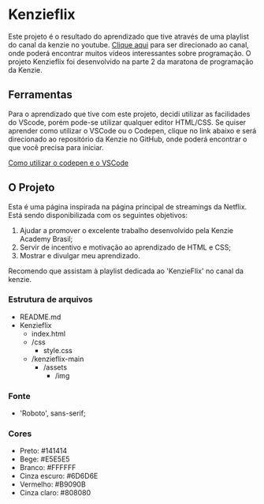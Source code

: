 # Kenzieflix

Este projeto é o resultado do aprendizado que tive através de uma playlist do canal da kenzie no youtube. [Clique aqui](https://www.youtube.com/c/KenzieAcademyBrasil) para ser direcionado ao canal, onde poderá encontrar muitos vídeos interessantes sobre programação.
O projeto Kenzieflix foi desenvolvido na parte 2 da maratona de programação da Kenzie.

## Ferramentas

Para o aprendizado que tive com este projeto, decidi utilizar as facilidades do VScode, porém pode-se utilizar qualquer editor HTML/CSS.
Se quiser aprender como utilizar o VSCode ou o Codepen, clique no link abaixo e será direcionado ao repositório da Kenzie no GitHub, onde poderá encontrar o que você precisa para iniciar.

[Como utilizar o codepen e o VSCode](https://kenzie-academy-brasil.github.io/ferramentas/)

## O Projeto

Esta é uma página inspirada na página principal de streamings da Netflix. Está sendo disponibilizada com os seguintes objetivos:

1. Ajudar a promover o excelente trabalho desenvolvido pela Kenzie Academy Brasil;
2. Servir de incentivo e motivação ao aprendizado de HTML e CSS;
3. Mostrar e divulgar meu aprendizado.

Recomendo que assistam à playlist dedicada ao 'KenzieFlix' no canal da kenzie.

### Estrutura de arquivos

- README.md
- Kenzieflix
    - index.html
    - /css
      - style.css
    - /kenzieflix-main
      - /assets
        - /img

### Fonte

- 'Roboto', sans-serif;

### Cores

- Preto: #141414
- Bege: #E5E5E5
- Branco: #FFFFFF
- Cinza escuro: #6D6D6E
- Vermelho: #B9090B
- Cinza claro: #808080
